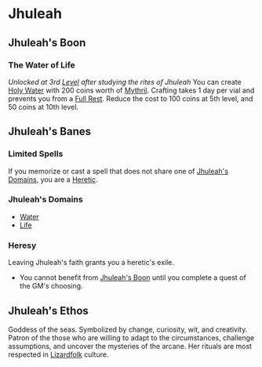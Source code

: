 # Jhuleah

## Jhuleah's Boon

### The Water of Life

*Unlocked at 3rd [Level](../../../Player%20Characters/Derived%20Statistics/Level.md) after studying the rites of Jhuleah*
You can create [Holy Water](../../../Items/Individual%20Item%20Cards/Gear/250%20Coins/Holy%20Water%20Vial.md) with 200 coins worth of [Mythril](../../Mythril.md). Crafting takes 1 day per vial and prevents you from a [Full Rest](../../../Game%20Procedures/Resting.md#Full%20Rest). Reduce the cost to 100 coins at 5th level, and 50 coins at 10th level.

## Jhuleah's Banes

### Limited Spells

If you memorize or cast a spell that does not share one of [Jhuleah's Domains](#Jhuleah's%20Domains), you are a [Heretic](#Heresy).

### Jhuleah's Domains

- [Water](../../Spells/Spell%20Domains/Water.md)
- [Life](../../Spells/Spell%20Domains/Life.md)

### Heresy

Leaving Jhuleah's faith grants you a heretic's exile.

- You cannot benefit from [Jhuleah's Boon](#Jhuleah's%20Boon) until you complete a quest of the GM's choosing.

## Jhuleah's Ethos

Goddess of the seas. Symbolized by change, curiosity, wit, and creativity. Patron of the those who are willing to adapt to the circumstances, challenge assumptions, and uncover the mysteries of the arcane. Her rituals are most respected in [Lizardfolk](../../../Player%20Characters/Ancenstries/Lizardfolk.md) culture.

